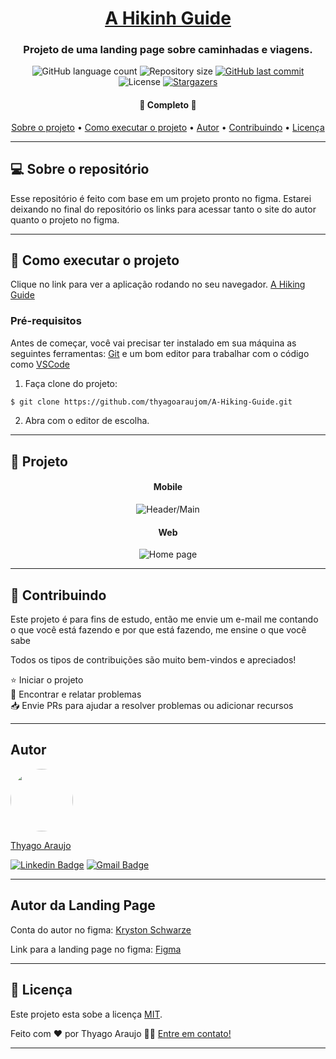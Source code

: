 <h1 align="center">
     <a href="https://github.com/thyagoaraujom/A-Hiking-Guide" alt="A Hiking Guide"> A Hikinh Guide </a>
</h1>

<h3 align="center">
   Projeto de uma landing page sobre caminhadas e viagens.
</h3>

<p align="center">
  <img alt="GitHub language count" src="https://img.shields.io/github/languages/count/thyagoaraujom/A-Hiking-Guide?style=flat-square">

  <img alt="Repository size" src="https://img.shields.io/github/repo-size/thyagoaraujom/A-Hiking-Guide">
  
  <a href="https://github.com/thyagoaraujom/README/commits/master">
    <img alt="GitHub last commit" src="https://img.shields.io/github/last-commit/thyagoaraujom/A-Hiking-Guide">
  </a>
    
   <img alt="License" src="https://img.shields.io/badge/license-MIT-brightgreen">
   <a href="https://github.com/thyagoaraujom/A-Hiking-Guide/stargazers">
    <img alt="Stargazers" src="https://img.shields.io/github/stars/thyagoaraujom/A-Hiking-Guide?style=social">
  </a>
  
 
</p>

<h4 align="center">
	🎉  Completo 🎉
</h4>

<p align="center">
 <a href="#---sobre-o-repositório-">Sobre o projeto</a> •
 <a href="#--como-executar-o-projeto-">Como executar o projeto</a> •
 <a href="#-autor">Autor</a> • 
 <a href="#--Contributing">Contribuindo</a> • 
 <a href="#user-content--licença">Licença</a>
</p>

---

<h2 id="---sobre-o-repositório-"> 💻  Sobre o repositório </h2>

Esse repositório é feito com base em um projeto pronto no figma. Estarei deixando no final do repositório os links para acessar tanto o site do autor quanto o projeto no figma.

---

<h2 id="--como-executar-o-projeto-"> 🚀 Como executar o projeto </h2>

Clique no link para ver a aplicação rodando no seu navegador. <a href="https://thyagoaraujom.github.io/A-Hiking-Guide/./" > A Hiking Guide </a>

### Pré-requisitos

Antes de começar, você vai precisar ter instalado em sua máquina as seguintes ferramentas:
[Git](https://git-scm.com) e um bom editor para trabalhar com o código como [VSCode](https://code.visualstudio.com/)

1. Faça clone do projeto:

```bash
$ git clone https://github.com/thyagoaraujom/A-Hiking-Guide.git

```

2. Abra com o editor de escolha.

---

<h2> 🚀 Projeto </h2>

<h4 align="center"> Mobile </h4>
  <p align="center";>
   	<img alt="Header/Main" title="Header/Main" src="./assets/readme/demonstration-mobile.gif">
  </p>

<h4 align="center"> Web </h4>
<p align="center" style="display: flex; justify-content: center;">
  <img alt="Home page" title="Home page" src="./assets/readme/demonstration.gif" >
</p>

---

<h2 id="--Contributing"> 🤝 Contribuindo </h2>

Este projeto é para fins de estudo, então me envie um e-mail me contando o que você está fazendo e por que está fazendo, me ensine o que você sabe

Todos os tipos de contribuições são muito bem-vindos e apreciados!

⭐️ Iniciar o projeto
</br>
🐛 Encontrar e relatar problemas
</br>
📥 Envie PRs para ajudar a resolver problemas ou adicionar recursos

---

<h2 id="-autor">Autor</h2>

<a href="https://github.com/thyagoaraujom">
 <img style="border-radius: 50%;" src="https://avatars.githubusercontent.com/u/51569984" width="100px;" alt=""/>
</br>
<p> Thyago Araujo <p>
</a>

[![Linkedin Badge](https://img.shields.io/badge/-ThyagoAraujo-blue?style=flat-square&logo=Linkedin&logoColor=white&link=https://www.linkedin.com/in/thyago-araujo-m/)](https://www.linkedin.com/in/thyago-araujo-m/)
[![Gmail Badge](https://img.shields.io/badge/-thyagoaraujomotta@gmail.com-c14438?style=flat-square&logo=Gmail&logoColor=white&link=mailto:thyagoaraujomotta@gmail.com)](mailto:thyagoaraujomotta@gmail.com)

---

<h2 id="-autor">Autor da Landing Page</h2>

<p> Conta do autor no figma: <a href="https://www.figma.com/@kryston">Kryston Schwarze</a> </p>
<p> Link para a landing page no figma: <a href="https://www.figma.com/community/file/788675347108478517"> Figma </a> </p>

---

<h2 id="user-content--licença"> 📝 Licença </h2>

Este projeto esta sobe a licença [MIT](./LICENSE.md).

Feito com ❤️ por Thyago Araujo 👋🏽 [Entre em contato!](https://www.linkedin.com/in/thyago-araujo-m/)

---
